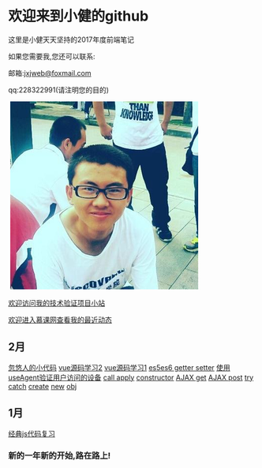# 欢迎来到小健的github

这里是小健天天坚持的2017年度前端笔记

如果您需要我,您还可以联系:

邮箱:jxjweb@foxmail.com

qq:228322991(请注明您的目的)

 ![我](me.jpg)
 
 [欢迎访问我的技术验证项目小站](http://webjxj.sc2yun.com/)
 
 [欢迎进入慕课网查看我的最近动态](http://www.imooc.com/u/2413606)
 
## 2月

 [忽悠人的小代码](zk0228.md)
 [vue源码学习2](vue02)
 [vue源码学习1](vue01)
 [es5es6 getter setter](zk02252.md)
 [使用useAgent验证用户访问的设备](zk0225.md)
 [call apply](zk0224.md)
 [constructor](zk0223.md)
 [AJAX get](zk0222.md)
 [AJAX post](zk0221.md)
 [try catch](zk0220.md)
 [create](zk0219.md)
 [new](zk0218.md)
 [obj](zk0217.md)
 
 
## 1月

 [经典js代码复习](zl0101.md)
 
### 新的一年新的开始,路在路上!
